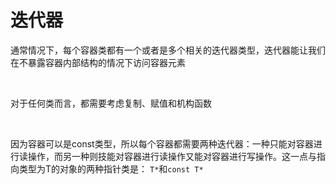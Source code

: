 # 迭代器

通常情况下，每个容器类都有一个或者是多个相关的迭代器类型，迭代器能让我们在不暴露容器内部结构的情况下访问容器元素

‍

对于任何类而言，都需要考虑复制、赋值和机构函数

‍

因为容器可以是const类型，所以每个容器都需要两种迭代器：一种只能对容器进行读操作，而另一种则技能对容器进行读操作又能对容器进行写操作。这一点与指向类型为T的对象的两种指针类是： `T*`和`const T*`

‍
